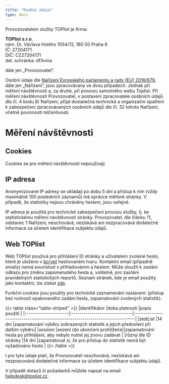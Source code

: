 ```yaml
---
title: "Osobní údaje"
type: docs
---
```

Provozovatelem služby TOPlist je firma:

**TOPlist s.r.o.**<br>
nám. Dr. Václava Holého 1054/13, 180 00 Praha 8<br>
IČ: 27204171<br>
DIČ: CZ27204171<br>
dat. schránka: df3vma<br>

dále jen „Provozovatel“.

Osobní údaje dle [Nařízení Evropského parlamentu a rady (EU) 2016/679](https://eur-lex.europa.eu/legal-content/CS/TXT/PDF/?uri=CELEX:32016R0679&from=EN), dále jen „Nařízení“, jsou zpracovávany ve dvou případech. Jednak při měření návštěvnosti a, za druhé, při provozu samotného webu Toplist. Při měření návštěvnosti Provozovatel, v postavení zpracovatele osobních údajů dle čl. 4 bodu 8) Nařízení, přijal dostatečná technická a organizační opatření k zabezpečení zpracovávaných osobních údajů dle čl. 32 tohoto Nařízení, včetně povinnosti mlčenlivosti.

# Měření návštěvnosti
## Cookies

Cookies se pro měření návštěvnosti nepoužívají.
## IP adresa

Anonymizované IP adresy se ukládají po dobu 5 dní a přístup k nim (vždy maximálně 100 posledních záznamů) má správce měřené stránky. V případě, že statistiky nejsou chráněny heslem, jsou veřejné.

IP adresa je použitá pro technické zabezpečení provozu služby, tj. ke statistickému měření návštěvnosti stránky. Provozovatel, dle článku 11, odstavec 1 Nařízení, neuchovává, nezískává ani nezpracovává dodatečné informace za účelem identifikace subjektu údajů.
## Web TOPlist

Web TOPlist používá pro přihlášení ID stránky a uživatelem zvolené heslo, které je uloženo v [bcrypt](https://cs.wikipedia.org/wiki/Bcrypt) hashovaném tvaru. Kontaktní email (případně emaily) nemá souvislost s přihlašováním a heslem. Může sloužit k zaslání odkazu pro změnu zapomenutého hesla a, volitelně, pro zasílání pravidelných statistických reportů. Seznam stránek, kde je email použitý jako kontaktní, lze získat [zde](https://www.toplist.cz/edit/email/).

Funkční cookies jsou použity pro technické zaznamenání nastavení: (přístup bez nutnosti opakovaného zadání hesla, zapamatování zvolených statistik).

{{< table class="table-striped" >}}
|identifikátor         |doba platnosti                 |popis použití                                                                  |
|:---------------------|:------------------------------|:------------------------------------------------------------------------------|
|_statList_            |14 dní                         |zapamatování výběru zobrazených statistik a jejich předvolení při dalším výběru|
|_session_             |sezení (do ukončení prohlížeče)|zapamatování hesla po přihlášení, aby nebylo nutné jej znovu zadávat           |
|různý dle ID stránky  |14 dní                         |zapamatovat si, že pro přístup do statistik nemá být vyžadováno heslo          |
{{< /table >}}

I pro tyto údaje platí, že Provozovatel neuchovává, nezískává ani nezpracovává dodatečné informace za účelem identifikace subjektu údajů.

V případě dotazů či požadavků můžete napsat na email helpdesk@toplist.cz.
